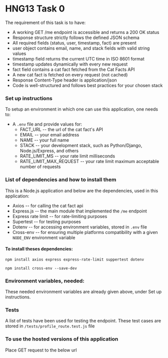 # HNG13 Task 0

The requirement of this task is to have:

* A working GET /me endpoint is accessible and returns a 200 OK status
* Response structure strictly follows the defined JSON schema
* All required fields (status, user, timestamp, fact) are present
* user object contains email, name, and stack fields with valid string values
* timestamp field returns the current UTC time in ISO 8601 format
* timestamp updates dynamically with every new request
* fact field contains a cat fact fetched from the Cat Facts API
* A new cat fact is fetched on every request (not cached)
* Response Content-Type header is application/json
* Code is well-structured and follows best practices for your chosen stack

### Set up instructions

To setup an environment in which one can use this application, one needs to:

* A `.env` file and provide values for:
  * FACT_URL -- the url of the cat fact's API
  * EMAIL -- your email address
  * NAME -- your full name
  * STACK -- your development stack, such as Python/Django, Node.js/Express, and others
  * RATE_LIMIT_MS -- your rate limit milliseconds
  * RATE_LIMIT_MAX_REQUEST -- your rate limit maximum acceptable number of requests
    
### List of dependencies and how to install them

This is a Node.js application and below are the dependencies, used in this application:
* Axios -- for calling the cat fact api
* Express.js -- the main module that implemented the `/me` endpoint
* Express rate limit -- for rate-limiting purposes
* Supertest -- for testing purposes
* Dotenv -- for accessing environment variables, stored in `.env` file
* Cross-env -- for ensuring multiple platforms compatibility with a given `NODE_ENV` environment variable

#### To install theses dependencies:

`npm install axios express express-rate-limit suppertest dotenv`

`npm install cross-env --save-dev`

### Environment variables, needed:

These needed environment variables are already given above, under Set up instructions.

### Tests

A list of tests have been used for testing the endpoint. These test cases are stored in `/tests/profile_route.test.js` file

### To use the hosted versions of this application

Place GET request to the below url
